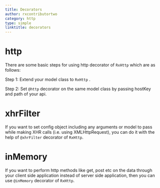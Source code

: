 ```yaml
---
title: Decorators
author: rxcontributortwo
category: http
type: simple
linktitle: decorators
---
```



# http

There are some basic steps for using http decorator of `RxHttp` which are as follows:

Step 1: Extend your model class to `RxHttp` .

<div component="app-code" key="decorators-http-step1"></div>

Step 2: Set `@http` decorator on the same model class by passing hostKey and path of your api.

<div component="app-code" key="decorators-http-step2"></div>

# xhrFilter

If you want to set config object including any arguments or model to pass while making XHR calls (i.e. using XMLHttpRequest), you can do it with the help of `@xhrFilter` decorator of `RxHttp`.

<div component="app-code" key="app-decorators-logging"></div>

# inMemory

If you want to perform http methods like get, post etc on the data through your client side application instead of server side application, then you can use `@inMemory` decorator of `RxHttp`.

<div component="app-code" key="app-decorators-base"></div>


<!-- ## Get data from the server

If you want to get existing data from the server, you can access `get()` method of `RxHttp` directly and subscribe the response which you got from the server and use it in the way you want.

<div component="app-code" key="decorators-http-get"></div>

## Post new data to the server

If you want to post a new data to the server, you can use `post()` method of `RxHttp` directly and pass the new data as a json object in the body of the `post()` method.

<div component="app-code" key="decorators-http-post"></div>

## Update existing data to the server

If you want to update an existing data to the server, you can use `put()` method of `RxHttp` and pass the updated data as a complete json object in the body of the `put()` method.

<div component="app-code" key="decorators-http-put"></div>

## Patch an existing data to the server

If you want to update an existing data to the server but you do not want to pass complete json object of that model, you can use `patch()` method of `RxHttp` and pass only the updated data as a json object in the body of the `patch()` method.

<div component="app-code" key="decorators-http-patch"></div>

## Delete an existing data from the server

If you want to delete an existing data to the server , you can use `delete()` method of `RxHttp` and pass only the id for that data or the json object in the body of the `delete()` method.

<div component="app-code" key="decorators-http-delete"></div>

## Complete Example

<div component="app-example-runner" ref-component="app-decorators-http" title="http" key="http"></div> -->


